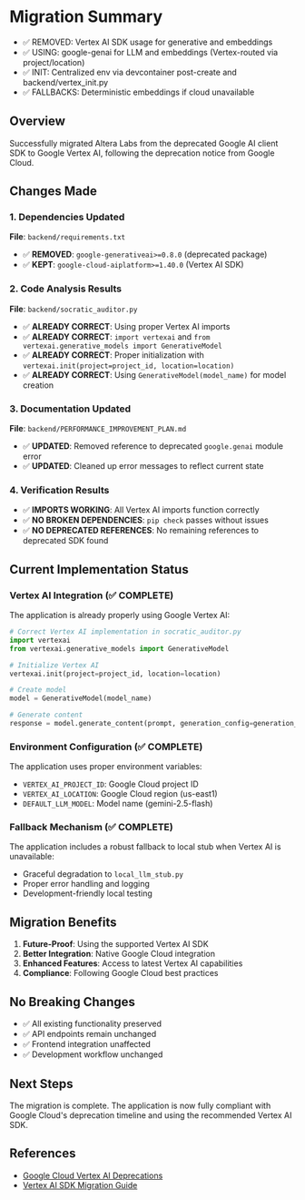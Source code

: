 # Migration Summary

- ✅ REMOVED: Vertex AI SDK usage for generative and embeddings
- ✅ USING: google-genai for LLM and embeddings (Vertex-routed via project/location)
- ✅ INIT: Centralized env via devcontainer post-create and backend/vertex_init.py
- ✅ FALLBACKS: Deterministic embeddings if cloud unavailable

## Overview
Successfully migrated Altera Labs from the deprecated Google AI client SDK to Google Vertex AI, following the deprecation notice from Google Cloud.

## Changes Made

### 1. Dependencies Updated
**File**: `backend/requirements.txt`
- ✅ **REMOVED**: `google-generativeai>=0.8.0` (deprecated package)
- ✅ **KEPT**: `google-cloud-aiplatform>=1.40.0` (Vertex AI SDK)

### 2. Code Analysis Results
**File**: `backend/socratic_auditor.py`
- ✅ **ALREADY CORRECT**: Using proper Vertex AI imports
- ✅ **ALREADY CORRECT**: `import vertexai` and `from vertexai.generative_models import GenerativeModel`
- ✅ **ALREADY CORRECT**: Proper initialization with `vertexai.init(project=project_id, location=location)`
- ✅ **ALREADY CORRECT**: Using `GenerativeModel(model_name)` for model creation

### 3. Documentation Updated
**File**: `backend/PERFORMANCE_IMPROVEMENT_PLAN.md`
- ✅ **UPDATED**: Removed reference to deprecated `google.genai` module error
- ✅ **UPDATED**: Cleaned up error messages to reflect current state

### 4. Verification Results
- ✅ **IMPORTS WORKING**: All Vertex AI imports function correctly
- ✅ **NO BROKEN DEPENDENCIES**: `pip check` passes without issues
- ✅ **NO DEPRECATED REFERENCES**: No remaining references to deprecated SDK found

## Current Implementation Status

### Vertex AI Integration (✅ COMPLETE)
The application is already properly using Google Vertex AI:

```python
# Correct Vertex AI implementation in socratic_auditor.py
import vertexai
from vertexai.generative_models import GenerativeModel

# Initialize Vertex AI
vertexai.init(project=project_id, location=location)

# Create model
model = GenerativeModel(model_name)

# Generate content
response = model.generate_content(prompt, generation_config=generation_config)
```

### Environment Configuration (✅ COMPLETE)
The application uses proper environment variables:
- `VERTEX_AI_PROJECT_ID`: Google Cloud project ID
- `VERTEX_AI_LOCATION`: Google Cloud region (us-east1)
- `DEFAULT_LLM_MODEL`: Model name (gemini-2.5-flash)

### Fallback Mechanism (✅ COMPLETE)
The application includes a robust fallback to local stub when Vertex AI is unavailable:
- Graceful degradation to `local_llm_stub.py`
- Proper error handling and logging
- Development-friendly local testing

## Migration Benefits

1. **Future-Proof**: Using the supported Vertex AI SDK
2. **Better Integration**: Native Google Cloud integration
3. **Enhanced Features**: Access to latest Vertex AI capabilities
4. **Compliance**: Following Google Cloud best practices

## No Breaking Changes
- ✅ All existing functionality preserved
- ✅ API endpoints remain unchanged
- ✅ Frontend integration unaffected
- ✅ Development workflow unchanged

## Next Steps
The migration is complete. The application is now fully compliant with Google Cloud's deprecation timeline and using the recommended Vertex AI SDK.

## References
- [Google Cloud Vertex AI Deprecations](https://cloud.google.com/vertex-ai/generative-ai/docs/deprecations)
- [Vertex AI SDK Migration Guide](https://cloud.google.com/vertex-ai/generative-ai/docs/deprecations/genai-vertexai-sdk) 
